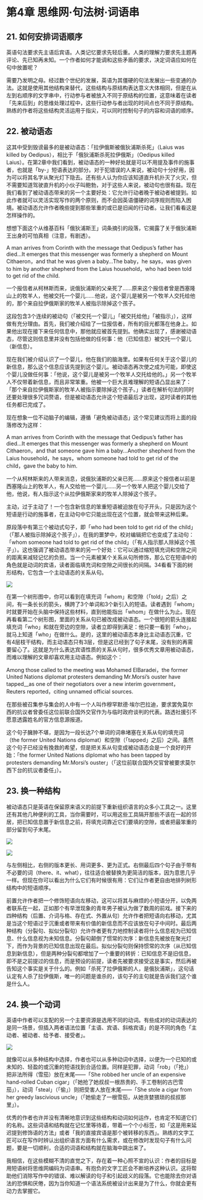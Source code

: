 # 第4章 思维网·句法树·词语串

## 21. 如何安排词语顺序

英语句法要求先主语后宾语。人类记忆要求先轻后重。人类的理解力要求先主题再评论、先已知再未知。一个作者如何才能调和这些矛盾的要求，决定词语应如何在句中放置呢？







需要乃发明之母。经过数个世纪的发展，英语为其僵硬的句法发展出一些变通的办法。这就是使用其他结构来替代，这些结构与原结构表达意义大体相同，但是在从左到右顺序的文字串中，行动参与者被放入不同于原结构的位置，这意味着在读者「先来后到」的思维处理过程中，这些行动参与者出现的时间点也不同于原结构。熟练的作者将这些结构灵活运用于指尖，可以同时控制句子的内容和词语的顺序。





## 22. 被动语态


这其中受到毁谤最多的是被动语态：「拉伊俄斯被俄狄浦斯杀死」（Laius was killed by Oedipus），相比于「俄狄浦斯杀死拉伊俄斯」（Oedipus killed Laius）。在第2章中我们看到，被动语态的一种好处就是可以不用提及事件的施事者，也就是「by-」短语表达的部分。对于犯错误的人来说，被动句十分好用，因为可以将其名字从聚光灯下隐去。还有些人认为你应该知道直升机扑灭了火灾，但不需要知道驾驶直升机的小伙子叫鲍勃，对于这些人来说，被动句也很有益。现在我们看到了被动语态带来的另一个主要好处：它允许行动者晚于被动者被提到。如此作者就可以灵活实现写作的两个原则，而不会因英语僵硬的词序规则而陷入困境。被动语态允许作者晚些提到那些笨重的或已是旧闻的行动者。让我们看看这是怎样操作的。

想想下面这个从维基百科「俄狄浦斯王」词条摘引的段落，它揭露了关于俄狄浦斯王出身的可怕真相（注意，有剧透）。

A man arrives from Corinth with the message that Oedipus’s father has died...It emerges that this messenger was formerly a shepherd on Mount Cithaeron，and that he was given a baby…The baby，he says，was given to him by another shepherd from the Laius household，who had been told to get rid of the child.

一个报信者从柯林斯而来，说俄狄浦斯的父亲死了……原来这个报信者曾是西塞隆山上的牧羊人，他被交托一个婴儿……他说，这个婴儿是被另一个牧羊人交托给他的，那个来自拉伊俄斯家的牧羊人被指示除掉这个孩子。

这段包含3个连续的被动句（「被交托一个婴儿」「被交托给他」「被指示」），这样做有充分理由。首先，我们被介绍给了一位报信者，所有的目光都落在他身上。如果他出现在接下来任何信息中，那他就应被首先提到。他确实出现了，感谢被动语态，尽管这则信息里并没有包括他做的任何事：他（已知信息）被交托一个婴儿（新信息）。

现在我们被介绍认识了一个婴儿，他在我们的脑海里。如果有任何关于这个婴儿的新信息，那么这个信息应该先提到这个婴儿。被动语态再次使之成为可能，即使这个婴儿没做任何事：「他说，这个婴儿是被另一个牧羊人交托给他的。」另一个牧羊人不仅带着新信息，而且非常笨重。他被一个巨大且难理解的短语凸显出来了：「那个来自拉伊俄斯家的牧羊人被指示要除掉这个孩子。」读者在解析句法的同时还要处理很多冗词赘语，但是被动语态允许这个短语最后才出现，这时读者的其他任务都已完成了。

现在想象一位不动脑子的编辑，遵循「避免被动语态」这个常见建议而将上面的段落修改为这样：

A man arrives from Corinth with the message that Oedipus’s father has died...It emerges that this messenger was formerly a shepherd on Mount Cithaeron，and that someone gave him a baby...Another shepherd from the Laius household，he says，whom someone had told to get rid of the child，gave the baby to him.

一个从柯林斯来的人带来消息，说俄狄浦斯的父亲已死……原来这个报信者以前是西塞隆山上的牧羊人，有人交给他一个婴儿……另一个牧羊人把这个婴儿交给了他，他说，有人指示这个从拉伊俄斯家来的牧羊人除掉这个孩子。

主动，过于主动了！一个包含新信息的笨重短语被迫放在句子开头，只是因为这个短语是行动的施事者，在主动句中它只能出现在这个位置，就会带来这种后果。

原段落中有第三个被动式句子，即「who had been told to get rid of the child」（「那人被指示除掉这个孩子」），在我的噩梦中，校对编辑把它也变成了主动句：「whom someone had told to get rid of the child」（「有人指示那人除掉这个孩子」）。这也强调了被动语态带来的另一个好处：它可以通过缩短填充词和空隙之间的距离来减轻记忆的负担。当一个元素被某个关系从句所修饰，那么它在短语中的角色就是动词的宾语，读者面临填充词和空隙之间很长的间隔。34看看下面的树形结构，它包含一个主动语态的关系从句。

![](https://raw.githubusercontent.com/dalong0514/selfstudy/master/图片链接/复制书籍/2019115.PNG)

在第一个树形图中，你可以看到在填充词「whom」和空隙（「told」之后）之间，有一条长长的箭头，横跨了3个单词和3个新引入的短语。读者遇到「whom」时就要开始在头脑中保持这些材料，直到他能指出「whom」在做什么为止。现在再看看第二个树形图，里面的关系从句已被改成被动语态。一个很短的箭头连接起填充词「who」和就在旁边的空隙，读者立即得到满足：他只要一看到「who」，就马上知道「who」在做什么。是的，这里的被动语态本身比主动语态沉重，它有4层枝干结构，而主动语态只有3层，但是这已经到了句子末尾，没有别的再需要留心了。这就是为什么表达宾语性质的关系从句时，很多优秀文章用被动语态，而难以理解的文章却喜欢用主动语态。例如这个：

Among those called to the meeting was Mohamed ElBaradei，the former United Nations diplomat protesters demanding Mr.Morsi’s ouster have tapped__as one of their negotiators over a new interim government，Reuters reported，citing unnamed official sources.

在那些被召集参与集会的人中有一个人叫作穆罕默德·埃尔巴拉迪，要求罢免莫尔西的抗议者曾委任这位前联合国外交官作为与临时政府谈判的代表。路透社援引不愿意透露姓名的官方信息源报道。

这个句子臃肿不堪，是因为一段长达7个单词的词串堵塞在关系从句的填充词（the former United Nations diplomat）和空隙（「tapped」之后）之间。虽然这个句子已经没有挽救的希望，但是把关系从句变成被动语态会是一个良好的开始：「the former United Nations diplomat who has been tapped by protesters demanding Mr.Morsi’s ouster」（「这位前联合国外交官曾被要求莫尔西下台的抗议者委任」）。





## 23. 换一种结构


被动语态只是英语在保留原来语义的前提下重新组织语言的众多小工具之一。这里还有其他几种便利的工具，当你需要时，可以用这些工具隔开那些不该在一起的邻居，把已知信息置于新信息之前，将填充词靠近它们要填的空隙，或者把最笨重的部分留到句子末尾。

![](https://raw.githubusercontent.com/dalong0514/selfstudy/master/图片链接/复制书籍/2019116.PNG)

![](https://raw.githubusercontent.com/dalong0514/selfstudy/master/图片链接/复制书籍/2019117.PNG)



与左侧相比，右侧的版本更长、用词更多、更为正式。右侧最后四个句子由于带有不必要的词（there、it、what），往往适合被替换为更简洁的版本，因为意思几乎一样。但现在你可以看出为什么它们有时候很有用：它们让作者更自由地排列树形结构中的短语顺序。

前置允许作者把一个修饰短语向左移动，这可以将其与麻烦的小短语分开，以免两者联系在一起，正如那个有早泄现象的青年男子被认为做了数周的前戏。接下来的四种结构（后置、介词与格、存在式、外置从句）允许作者把短语向右移动，尤其是当这个短语过于沉重或者带来有价值的新信息而不应该放在句子中间时。最后两种结构（分裂句、拟似分裂句）允许作者更有力地控制读者将什么信息视为已知信息、什么信息视为未知信息。分裂句颠倒了惯常的次序：新信息先被放在聚光灯下，而作为背景的已知信息出现在最后。拟似分裂句则保持惯常的次序（从已知信息到新信息），但是两种分裂句都增加了一个重要的转折：已知信息不是旧信息，即不是之前提过的信息，而是预设的前提，读者先被要求接受这是事实，然后再被告知这个事实是关于什么的。例如「杀死了拉伊俄斯的人，是俄狄浦斯」，这句话认定有人杀了拉伊俄斯，唯一的问题是谁杀的，该句子的主句就是告诉我们这个谁是什么人。





## 24. 换一个动词

英语中作者可以支配的另一个主要资源是选用不同的动词。有些成对的动词表达的是同一场景，但插入两者语法位置「主语、宾语、斜格宾语」的是不同的角色「主动者、被动者、给予者、接受者」。

![](https://raw.githubusercontent.com/dalong0514/selfstudy/master/图片链接/复制书籍/2019118.PNG)

就像可以从多种结构中选择，作者也可以从多种动词中选择，以便为一个已知的或未知的、轻盈的或沉重的短语找到合适位置。同样是犯罪，动词「rob」（「抢」）把非法所得（雪茄）放在末尾——「She robbed her uncle of an expensive hand-rolled Cuban cigar」（「她抢了她叔叔一根昂贵的、手工卷制的古巴雪茄」），动词「steal」（「偷」）则把受害人放在末尾——「She stole a cigar from her greedy lascivious uncle」（「她偷走了一根雪茄，从她贪婪猥琐的叔叔那里」）。

优秀的作者也许并没有清晰地意识到这些结构和动词如何运作，也肯定不知道它们的名称。这些词语和结构就在记忆里等待着，带着一个个小标签，如「这是用来延迟提到修饰语的方法」或者「我的直接宾语是那个被转移的东西」。熟练的文字工匠可以在写作时辨认出组织语言方面有什么需求，或在修改时发现句子有什么问题，要是一切顺利，合适的词语和结构就在脑海中跳出来了。

我相信，在这些模糊不清的直觉之下，存在着一种心照不宣的认识：作者的目标是用短语树将思维网编码为词语串。有抱负的文字工匠会不断培养这种认识。这将帮助他们消除写作中的错误、难以解读的句子和引起歧义的段落。它也能除去你对语法的恐惧和厌倦，因为当你知道一个语法系统被设计出来是为了什么，你就会更有动力去掌握它。




